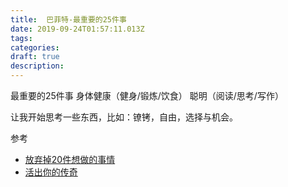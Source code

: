 ```yaml
---
title:  巴菲特-最重要的25件事
date: 2019-09-24T01:57:11.013Z
tags: 
categories:
draft: true
description: 
---
```


最重要的25件事
身体健康（健身/锻炼/饮食）
聪明（阅读/思考/写作）


让我开始思考一些东西，比如：镣铐，自由，选择与机会。

参考

- [放弃掉20件想做的事情](https://zhuanlan.zhihu.com/p/22812913)
- [活出你的传奇](https://liveyourlegend.net/warren-buffetts-5-step-process-for-prioritizing-true-success-and-why-most-people-never-do-it/)